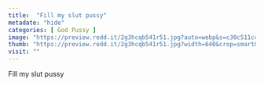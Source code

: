 ```yaml
---
title:  "Fill my slut pussy"
metadate: "hide"
categories: [ God Pussy ]
image: "https://preview.redd.it/2g3hcqb541r51.jpg?auto=webp&s=c30c511cc483e831084a4119aa8f120f7f134a26"
thumb: "https://preview.redd.it/2g3hcqb541r51.jpg?width=640&crop=smart&auto=webp&s=ff8f6affa7f60d6fcd509d215d09f09d19172ea4"
visit: ""
---
```

Fill my slut pussy
